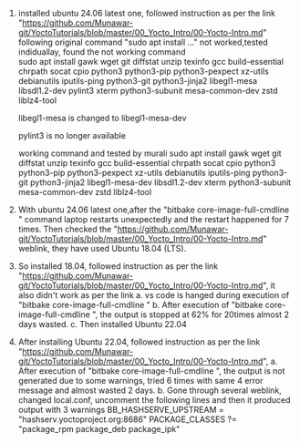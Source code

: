 

1. installed ubuntu 24.06 latest one, followed instruction as per the link "https://github.com/Munawar-git/YoctoTutorials/blob/master/00_Yocto_Intro/00-Yocto-Intro.md" following 
original command "sudo apt install  ..." not worked,tested indiduallay, found the not working command   
    sudo apt install gawk wget git diffstat unzip texinfo gcc build-essential chrpath socat cpio python3 python3-pip python3-pexpect xz-utils debianutils iputils-ping python3-git python3-jinja2     libegl1-mesa libsdl1.2-dev pylint3 xterm python3-subunit mesa-common-dev zstd liblz4-tool
  
    libegl1-mesa is changed to libegl1-mesa-dev 
  
    pylint3 is no longer available
  
    working command and tested by murali
    sudo apt install gawk wget git diffstat unzip texinfo gcc build-essential chrpath socat cpio python3 python3-pip python3-pexpect xz-utils debianutils iputils-ping python3-git python3-jinja2   libegl1-mesa-dev libsdl1.2-dev xterm python3-subunit mesa-common-dev zstd liblz4-tool

2. With ubuntu 24.06 latest one,after the "bitbake core-image-full-cmdline " command laptop restarts unexpectedly and the restart happened for 7 times. Then checked the "https://github.com/Munawar-git/YoctoTutorials/blob/master/00_Yocto_Intro/00-Yocto-Intro.md" weblink, they have used Ubuntu 18.04 (LTS). 

3. So installed 18.04, followed instruction as per the link "https://github.com/Munawar-git/YoctoTutorials/blob/master/00_Yocto_Intro/00-Yocto-Intro.md", it also didn't work as per the link
   a. vs code is hanged during execution of  "bitbake core-image-full-cmdline " 
   b. After execution of  "bitbake core-image-full-cmdline ", the output is stopped at 62% for 20times almost 2 days wasted.
   c. Then installed  Ubuntu 22.04 

4. After installing Ubuntu 22.04, followed instruction as per the link "https://github.com/Munawar-git/YoctoTutorials/blob/master/00_Yocto_Intro/00-Yocto-Intro.md",
    a. After execution of  "bitbake core-image-full-cmdline ", the output is not generated due to some warnings, tried 6 times with same 4 error message and almost wasted 2 days.
    b. Gone through several weblink, changed local.conf, uncomment the following lines and then it produced output with 3 warnings 
        BB_HASHSERVE_UPSTREAM = "hashserv.yoctoproject.org:8686"
        PACKAGE_CLASSES ?= "package_rpm package_deb package_ipk"
